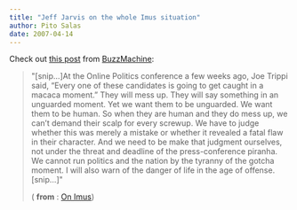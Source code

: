 ```yaml
---
title: "Jeff Jarvis on the whole Imus situation"
author: Pito Salas
date: 2007-04-14
---
```




Check out [this post](<http://www.buzzmachine.com/2007/04/13/on-imus/>) from
[BuzzMachine](<http://www.buzzmachine.com>):

> "[snip…]At the Online Politics conference a few weeks ago, Joe Trippi said,
> “Every one of these candidates is going to get caught in a macaca moment.”
> They will mess up. They will say something in an unguarded moment. Yet we
> want them to be unguarded. We want them to be human. So when they are human
> and they do mess up, we can’t demand their scalp for every screwup. We have
> to judge whether this was merely a mistake or whether it revealed a fatal
> flaw in their character. And we need to be make that judgment ourselves, not
> under the threat and deadline of the press-conference piranha. We cannot run
> politics and the nation by the tyranny of the gotcha moment. I will also
> warn of the danger of life in the age of offense.[snip…]"
>
> ( **from** : [On Imus](<http://www.buzzmachine.com/2007/04/13/on-imus/>))


